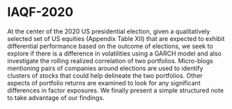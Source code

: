 # IAQF-2020

At the center of the 2020 US presidential election,
given a qualitatively selected set of US equities (Appendix Table
XII) that are expected to exhibit differential performance based
on the outcome of elections, we seek to explore if there is
a difference in volatilities using a GARCH model and also
investigate the rolling realized correlation of two portfolios.
Micro-blogs mentioning pairs of companies around elections are
used to identify clusters of stocks that could help delineate the
two portfolios. Other aspects of portfolio returns are examined
to look for any significant differences in factor exposures. We
finally present a simple structured note to take advantage of our
findings.
